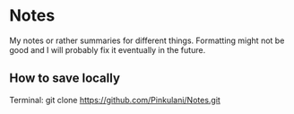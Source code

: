 # Notes
My notes or rather summaries for different things.
Formatting might not be good and I will probably fix it eventually in the future.

## How to save locally
Terminal:
git clone https://github.com/Pinkulani/Notes.git
